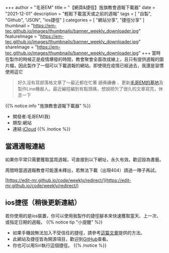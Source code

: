 +++
author = "毛哥EM"
title = "【網頁&捷徑】旌旗教會週報下載器"
date = "2021-12-01"
description = "輕鬆下載當天或之前的週報"
tags = [  "自製",
    "Github",
    "JSON",
  "ios捷徑"
]
categories = [
    "網站分享",
"捷徑分享"
]
thumbnail = "https://em-tec.github.io/images/thumbnails/banner_weekly_downloader.jpg"
featureImage = "https://em-tec.github.io/images/thumbnails/banner_weekly_downloader.jpg"
shareImage = "https://em-tec.github.io/images/thumbnails/banner_weekly_downloader.jpg"
+++
當時在製作的時候正是疫情爆發的時間，教會聚會全面改成線上，且只有提供週報的圖片檔，因此製作了一個可以下載週報的網站。即使現在疫情已經過去，我還是習慣使用這它
<!--more-->
> 好久沒有寫部落格文章了～最近都在忙著 <s>認真讀書</s> 、更新[毛哥EM的基地](https://Edit-Mr.github.io)及製作Line機器人。最近編程編到有點頭痛，想說把欠了很久的文章寫完，休息一下  

{{% notice info "旌旗教會週報下載器" %}}

* 開發者:毛哥EM(我)
* 類型:網站
* 連結:[iCloud](https://Edit-Mr.github.io/code/weekly)
{{% /notice %}}
## 當週週報連結
如果你平常只需要獲取當周週報，可直接到以下網址，永久有效。歡迎設為書籤。

周間時當週週報教會可能還未釋出，若無法下載（出現404）請過一陣子再試。

 [https://edit-mr.github.io/code/weekly/redirect/](https://edit-mr.github.io/code/weekly/redirect/) 
## ios捷徑（稍後更新連結）
若你使用的是ios裝置，你可以使用我製作的捷徑腳本來快速獲取當天、上一次、或指定日期的週報。
{{% notice tip "小提醒" %}}

* 如果手機說無法加入不受信任的捷徑，請參考[這篇文章](https://em-tec.github.io/post/shortcut-untrusted_shortcut/)提供的方法。
* 此網站及捷徑皆為開源項目，歡迎到[GitHub](https://github.com/Edit-Mr/Edit-Mr.github.io/tree/main/code/weekly)查看。
* 你也可以用Siri執行這個捷徑。
{{% /notice %}}
